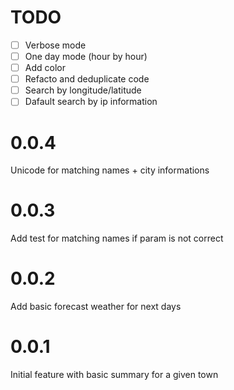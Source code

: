 # TODO 

- [ ] Verbose mode
- [ ] One day mode (hour by hour)
- [ ] Add color
- [ ] Refacto and deduplicate code
- [ ] Search by longitude/latitude
- [ ] Dafault search by ip information

# 0.0.4

Unicode for matching names + city informations

# 0.0.3

Add test for matching names if param is not correct

# 0.0.2

Add basic forecast weather for next days

# 0.0.1

Initial feature with basic summary for a given town

